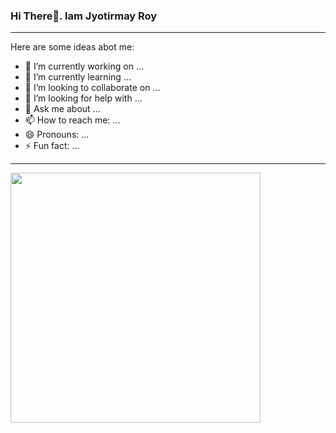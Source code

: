 ### Hi There👋. Iam Jyotirmay Roy
***
             
Here are some ideas abot me:

- 🔭 I’m currently working on ...
- 🌱 I’m currently learning ...
- 👯 I’m looking to collaborate on ...
- 🤔 I’m looking for help with ...
- 💬 Ask me about ...
- 📫 How to reach me: ...
- 😄 Pronouns: ...
- ⚡ Fun fact: ...
***

<img src="https://github-readme-stats.vercel.app/api?username=jyotirmaysana&show_icons=true&theme=ADD_THEME_HERE" width="400">
